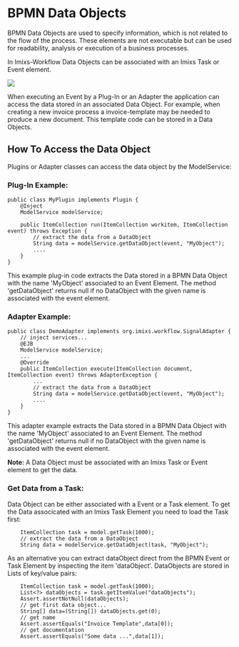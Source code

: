 # BPMN Data Objects

BPMN Data Objects are used to specify information, which is not related to the flow of the process. These elements are not executable but can be used for readability, analysis or execution of a business processes.

In Imixs-Workflow Data Objects can be associated with an Imixs Task or Event element. 

<img src="../images/modelling/bpmn_screen_34.png" />

When executing an Event by a Plug-In or an Adapter the application can access the data stored in an associated Data Object.
For example, when creating a new invoice process a invoice-template may be needed to produce a new document. This template code can be stored in a Data Objects.

## How To Access the Data Object

Plugins or Adapter classes can access the data object by the ModelService: 

### Plug-In Example:

	public class MyPlugin implements Plugin {
	   	@Inject
	    ModelService modelService;

		public ItemCollection run(ItemCollection workitem, ItemCollection event) throws Exception {
			// extract the data from a DataObject
			String data = modelService.getDataObject(event, "MyObject");
			....
		}
	}

This example plug-in code extracts the Data stored in a BPMN Data Object with the name 'MyObject' associated to an Event Element. The method 'getDataObject' returns null if no DataObject with the given name is associated with the event element.


### Adapter Example:

	public class DemoAdapter implements org.imixs.workflow.SignalAdapter {
	    // inject services...
	    @EJB
	    ModelService modelService;
	    ...
	    @Override
		public ItemCollection execute(ItemCollection document, ItemCollection event) throws AdapterException {
			...
			// extract the data from a DataObject
			String data = modelService.getDataObject(event, "MyObject");
			....
		}
	}
	

This adapter example extracts the Data stored in a BPMN Data Object with the name 'MyObject' associated to an Event Element. The method 'getDataObject' returns null if no DataObject with the given name is associated with the event element.

**Note:** A Data Object must be associated with an Imixs Task or Event element to get the data. 


### Get Data from a Task:

Data Object can be either associated with a Event or a Task element. To get the Data associcated with an Imixs Task Element you need to load the Task first:

		ItemCollection task = model.getTask(1000);
		// extract the data from a DataObject
		String data = modelService.getDataObject(task, "MyObject");

As an alternative you can extract dataObject direct from the BPMN Event or Task Element by inspecting the item 'dataObject'. DataObjects are stored in Lists of key/value pairs:


		ItemCollection task = model.getTask(1000);
		List<?> dataObjects = task.getItemValue("dataObjects");
		Assert.assertNotNull(dataObjects);
		// get first data object...
		String[] data=(String[]) dataObjects.get(0);
		// get name
		Assert.assertEquals("Invoice Template",data[0]);
		// get documentation
		Assert.assertEquals("Some data ...",data[1]);
		


 